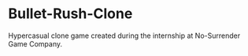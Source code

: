 # Bullet-Rush-Clone

Hypercasual clone game created during the internship at No-Surrender Game Company.
